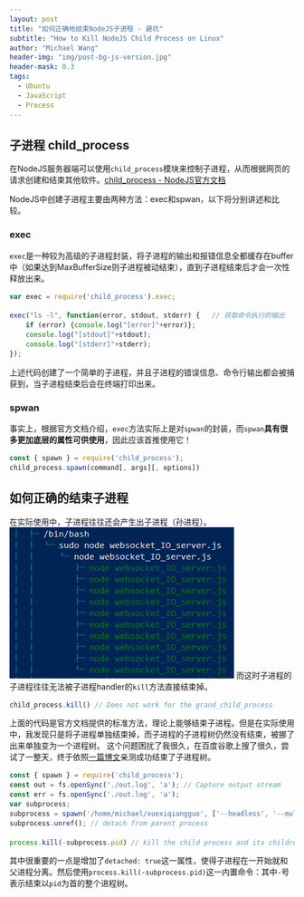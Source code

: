 ```yaml
---
layout: post
title: "如何正确地结束NodeJS子进程 - 避坑"
subtitle: "How to Kill NodeJS Child Process on Linux"
author: "Michael Wang"
header-img: "img/post-bg-js-version.jpg"
header-mask: 0.3
tags:
  - Ubuntu
  - JavaScript
  - Process
---
```


## 子进程 child_process
在NodeJS服务器端可以使用``child_process``模块来控制子进程，从而根据网页的请求创建和结束其他软件。[child_process - NodeJS官方文档](https://www.nodeapp.cn/child_process.html#child_process_subprocess_kill_signal)

NodeJS中创建子进程主要由两种方法：exec和spwan，以下将分别讲述和比较。
### exec
`exec`是一种较为高级的子进程封装，将子进程的输出和报错信息全都缓存在buffer中（如果达到MaxBufferSize则子进程被动结束），直到子进程结束后才会一次性释放出来。
```js
var exec = require('child_process').exec;

exec("ls -l", function(error, stdout, stderr) {   // 获取命令执行的输出
    if (error) {console.log("[error]"+error)};
    console.log("[stdout]"+stdout);
    console.log("[stderr]"+stderr);
});
```
上述代码创建了一个简单的子进程，并且子进程的错误信息、命令行输出都会被捕获到，当子进程结束后会在终端打印出来。

### spwan
事实上，根据官方文档介绍，`exec`方法实际上是对`spwan`的封装，而`spwan`**具有很多更加底层的属性可供使用**，因此应该首推使用它！

```js
const { spawn } = require('child_process');
child_process.spawn(command[, args][, options])
```
## 如何正确的结束子进程
在实际使用中，子进程往往还会产生出子进程（孙进程）。
![Child Process](/img/in-post/process_tree.png)
而这时子进程的子进程往往无法被子进程handler的`kill`方法直接结束掉。
```js
child_process.kill() // Does not work for the grand_child_process
```
上面的代码是官方文档提供的标准方法，理论上能够结束子进程。但是在实际使用中，我发现只是将子进程单独结束掉，而子进程的子进程树仍然没有结束，被挪了出来单独变为一个进程树。
这个问题困扰了我很久，在百度谷歌上搜了很久，尝试了一整天，终于依照[一篇博文](https://azimi.me/2014/12/31/kill-child_process-node-js.html)亲测成功结束了子进程树。
```js
const { spawn } = require('child_process');
const out = fs.openSync('./out.log', 'a'); // Capture output stream
const err = fs.openSync('./out.log', 'a');
var subprocess; 
subprocess = spawn('/home/michael/xuexiqiangguo', ['--headless', '--multi-user'], {detached: true, stdio: [ 'ignore', out, err ]}); // Detachable
subprocess.unref(); // detach from parent process

process.kill(-subprocess.pid) // kill the child process and its children
```
其中很重要的一点是增加了`detached: true`这一属性，使得子进程在一开始就和父进程分离。然后使用`process.kill(-subprocess.pid)`这一内置命令：其中`-`号表示结束以`pid`为首的整个进程树。
